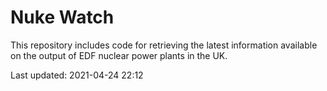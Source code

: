 # Nuke Watch

This repository includes code for retrieving the latest information available on the output of EDF nuclear power plants in the UK.

Last updated: 2021-04-24 22:12